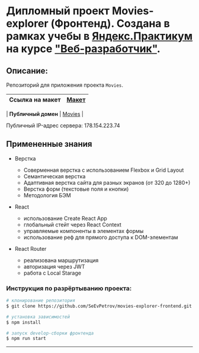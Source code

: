 # Дипломный проект Movies-explorer (Фронтенд). Создана в рамках учебы в [Яндекс.Практикум](https://praktikum.yandex.ru/) на курсе ["Веб-разработчик"](https://praktikum.yandex.ru/web/).

## Описание:

Репозиторий для приложения проекта `Movies`.

| **Ссылка на макет** | [Макет](https://disk.yandex.ru/d/_Acs5BdtClUsqg) |
| ----------------- | -------------------------------------------------------------------- |

| **Публичный домен** | [Movies](https://movies.petrov.nomoredomains.icu/) |

Публичный IP-адрес сервера: 178.154.223.74


## Примененные знания
* Верстка
  - Соверменная верстка с использованием Flexbox и Grid Layout
  - Семантическая верстка
  - Адаптивная верстка сайта для разных экранов (от 320 до 1280+)
  - Верстка форм (текстовые поля и кнопки)
  - Методология БЭМ

* React
  - использование Create React App
  - глобальный стейт через React Context
  - управляемые компоненты в элементах формы
  - использование реф для прямого доступа к DOM-элементам

* React Router
  - реализована маршрутизация
  - авторизация через JWT
  - работа с Local Starage

### Инструкция по разрёртыванию проекта:
```bash
# клонирование репозитория
$ git clone https://github.com/SeEvPetrov/movies-explorer-frontend.git

# установка зависимостей
$ npm install

# запуск develop-сборки фронтенда
$ npm run start

```
---